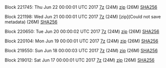 Block 221745: Thu Jun 22 00:00:01 UTC 2017 [7z](https://transfer.sh/V5uoI/bootstrap.dat.20170622.7z) (24M) [zip](https://transfer.sh/dOxo5/bootstrap.dat.20170622.zip) (26M) [SHA256](https://transfer.sh/8S007/sha256.txt)

Block 221198: Wed Jun 21 00:00:01 UTC 2017 [7z](https://transfer.sh/14rhr5/bootstrap.dat.20170621.7z) (24M) [zip](Could not save metadata) (26M) [SHA256](https://transfer.sh/VlFba/sha256.txt)

Block 220650: Tue Jun 20 00:00:02 UTC 2017 [7z](https://transfer.sh/jwSJL/bootstrap.dat.20170620.7z) (24M) [zip](https://transfer.sh/cbxkA/bootstrap.dat.20170620.zip) (26M) [SHA256](https://transfer.sh/puLda/sha256.txt)

Block 220104: Mon Jun 19 00:00:01 UTC 2017 [7z](https://transfer.sh/DqOHh/bootstrap.dat.20170619.7z) (24M) [zip](https://transfer.sh/1dVsZ/bootstrap.dat.20170619.zip) (26M) [SHA256](https://transfer.sh/YUC3D/sha256.txt)

Block 219550: Sun Jun 18 00:00:03 UTC 2017 [7z](https://transfer.sh/PWdL1/bootstrap.dat.20170618.7z) (24M) [zip](https://transfer.sh/12HXiZ/bootstrap.dat.20170618.zip) (26M) [SHA256](https://transfer.sh/ffUOZ/sha256.txt)

Block 219012: Sat Jun 17 00:00:01 UTC 2017 [7z](https://transfer.sh/RhsFm/bootstrap.dat.20170617.7z) (24M) [zip](https://transfer.sh/163T6L/bootstrap.dat.20170617.zip) (26M) [SHA256](https://transfer.sh/xYYhX/sha256.txt)
